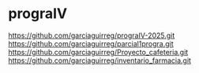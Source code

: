 # prograIV
https://github.com/garciaguirreg/prograIV-2025.git
https://github.com/garciaguirreg/parcial1progra.git
https://github.com/garciaguirreg/Proyecto_cafeteria.git
https://github.com/garciaguirreg/inventario_farmacia.git
